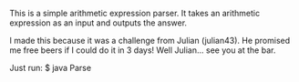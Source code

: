 This is a simple arithmetic expression parser.
It takes an arithmetic expression as an input and outputs the answer.

I made this because it was a challenge from Julian (julian43). He promised me free beers if I could do it in 3 days!
Well Julian... see you at the bar.

Just run:
$ java Parse

